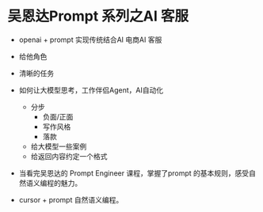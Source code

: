 # 吴恩达Prompt 系列之AI 客服

- openai + prompt 
  实现传统结合AI  电商AI 客服

- 给他角色
- 清晰的任务
- 如何让大模型思考，工作伴侣Agent，AI自动化
  - 分步
    - 负面/正面
    - 写作风格
    - 落款
  - 给大模型一些案例
  - 给返回内容约定一个格式

- 当看完吴恩达的 Prompt Engineer 课程，掌握了prompt 的基本规则，感受自然语义编程的魅力。
- cursor + prompt 自然语义编程。